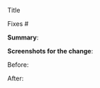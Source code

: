 Title <!-- Write a short title describing the Pull Request -->

Fixes #  <!-- If you are fixing an issue, provide the issue number -->

**Summary**: 
<!-- Provide a small description of the changes made in your Pull Request -->

**Screenshots for the change**: 
<!-- If you are making some UI changes, it is a good idea to share screenshots or links -->
Before: <!-- Please share a screenshot of how it looked before you made the change -->

After: <!-- Attach a screenshot of how it looks after the change -->

